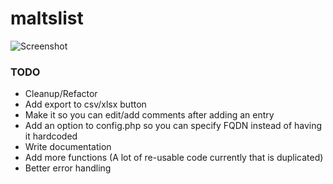 # maltslist

![Screenshot](https://auk.wavy.ws/i/vkne7.png)

### TODO
* Cleanup/Refactor
* Add export to csv/xlsx button
* Make it so you can edit/add comments after adding an entry
* Add an option to config.php so you can specify FQDN instead of having it hardcoded
* Write documentation
* Add more functions (A lot of re-usable code currently that is duplicated)
* Better error handling
